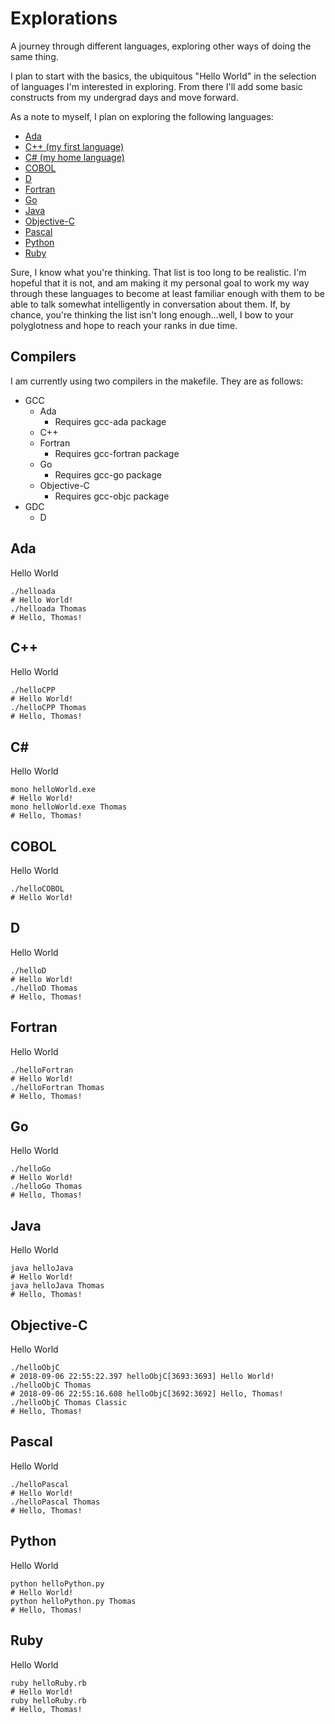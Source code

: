 # Explorations
A journey through different languages, exploring other ways of doing the same thing.

I plan to start with the basics, the ubiquitous "Hello World" in the selection of languages I'm interested in exploring. From there I'll add some basic constructs from my undergrad days and move forward.

As a note to myself, I plan on exploring the following languages:
* [Ada](README.md#ada)
* [C++ (my first language)](README.md#c)
* [C# (my home language)](README.md#c-1)
* [COBOL](README.md#cobol)
* [D](README.md#d)
* [Fortran](README.md#fortran)
* [Go](README.md#go)
* [Java](README.md#java)
* [Objective-C](README.md#objective-c)
* [Pascal](README.md#pascal)
* [Python](README.md#python)
* [Ruby](README.md#ruby)

Sure, I know what you're thinking. That list is too long to be realistic. I'm hopeful that it is not, and am making it my personal goal to work my way through these languages to become at least familiar enough with them to be able to talk somewhat intelligently in conversation about them. If, by chance, you're thinking the list isn't long enough...well, I bow to your polyglotness and hope to reach your ranks in due time.

## Compilers
I am currently using two compilers in the makefile. They are as follows:

- GCC
  - Ada
    - Requires gcc-ada package
  - C++
  - Fortran
    - Requires gcc-fortran package
  - Go
    - Requires gcc-go package
  - Objective-C
    - Requires gcc-objc package
- GDC
  - D

## Ada
Hello World

    ./helloada
    # Hello World!
    ./helloada Thomas
    # Hello, Thomas!

## C++
Hello World

    ./helloCPP
    # Hello World!
    ./helloCPP Thomas
    # Hello, Thomas!

## C#
Hello World

    mono helloWorld.exe
    # Hello World!
    mono helloWorld.exe Thomas
    # Hello, Thomas!

## COBOL
Hello World

    ./helloCOBOL
    # Hello World!

## D
Hello World

    ./helloD
    # Hello World!
    ./helloD Thomas
    # Hello, Thomas!

## Fortran
Hello World

    ./helloFortran
    # Hello World!
    ./helloFortran Thomas
    # Hello, Thomas!

## Go
Hello World

    ./helloGo
    # Hello World!
    ./helloGo Thomas
    # Hello, Thomas!

## Java
Hello World

    java helloJava
    # Hello World!
    java helloJava Thomas
    # Hello, Thomas!

## Objective-C
Hello World

    ./helloObjC
    # 2018-09-06 22:55:22.397 helloObjC[3693:3693] Hello World!
    ./helloObjC Thomas
    # 2018-09-06 22:55:16.608 helloObjC[3692:3692] Hello, Thomas!
    ./helloObjC Thomas Classic
    # Hello, Thomas!

## Pascal
Hello World

    ./helloPascal
    # Hello World!
    ./helloPascal Thomas
    # Hello, Thomas!

## Python
Hello World

    python helloPython.py
    # Hello World!
    python helloPython.py Thomas
    # Hello, Thomas!

## Ruby
Hello World

    ruby helloRuby.rb
    # Hello World!
    ruby helloRuby.rb
    # Hello, Thomas!